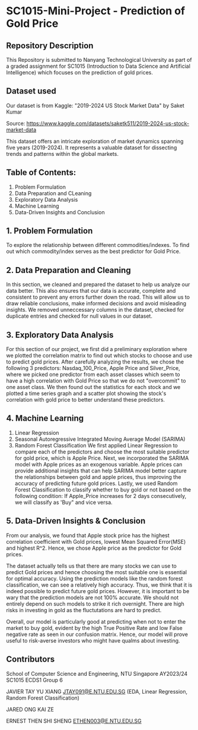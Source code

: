# SC1015-Mini-Project - Prediction of Gold Price
## Repository Description
This Repository is submitted to Nanyang Technological University as part of a graded assignment for SC1015 (Introduction to Data Science and Artificial Intelligence) which focuses on the prediction of gold prices.
## Dataset used
Our dataset is from Kaggle: "2019-2024 US Stock Market Data" by Saket Kumar

Source: https://www.kaggle.com/datasets/saketk511/2019-2024-us-stock-market-data

This dataset offers an intricate exploration of market dynamics spanning five years (2019-2024). It represents a valuable dataset for dissecting trends and patterns within the global markets.

## Table of Contents:
  1. Problem Formulation
  2. Data Preparation and CLeaning
  3. Exploratory Data Analysis
  4. Machine Learning
  5. Data-Driven Insights and Conclusion

## 1. Problem Formulation
To explore the relationship between different commodities/indexes.
To find out which commodity/index serves as the best predictor for Gold Price.
   
## 2. Data Preparation and Cleaning
In this section, we cleaned and prepared the dataset to help us analyze our data better. This also ensures that our data is accurate, complete and consistent to prevent any errors further down the road. This will allow us to draw reliable conclusions, make informed decisions and avoid misleading insights. We removed unneccessary columns in the dataset, checked for duplicate entries and checked for null values in our dataset.

## 3. Exploratory Data Analysis
For this section of our project, we first did a preliminary exploration where we plotted the correlation matrix to find out which stocks to choose and use to predict gold prices. After carefully analyzing the results, we chose the following 3 predictors: Nasdaq_100_Price, Apple Price and Silver_Price, where we picked one predictor from each asset classes which seem to have a high correlation with Gold Price so that we do not "overcommit" to one asset class.  We then found out the statistics for each stock and we plotted a time series graph and a scatter plot showing the stock's correlation with gold price to better understand these predictors.

## 4. Machine Learning  
   1. Linear Regression
   2. Seasonal Autoregressive Integrated Moving Average Model (SARIMA)
   3. Random Forest Classification
We first applied Linear Regression to compare each of the predictors and choose the most suitable predictor for gold price, which is Apple Price. Next, we incorporated the SARIMA model with Apple prices as an exogenous variable. Apple prices can provide additional insights that can help SARIMA model better capture the relationships between gold and apple prices, thus improving the accuracy of predicting future gold prices. Lastly, we used Random Forest Classification to classify whether to buy gold or not based on the following condition: If Apple_Price increases for 2 days consecutively, we will classify as 'Buy" and vice versa.

## 5. Data-Driven Insights & Conclusion
From our analysis, we found that Apple stock price has the highest correlation coefficient with Gold prices, lowest Mean Squared Error(MSE) and highest R^2. Hence, we chose Apple price as the predictor for Gold prices. 

The dataset actually tells us that there are many stocks we can use to predict Gold prices and hence choosing the most suitable one is essential for optimal accuracy. Using the prediction models like the random forest classification, we can see a relatively high accuracy. Thus, we think that it is indeed possible to predict future gold prices. However, it is important to be wary that the prediction models are not 100% accurate. We should not entirely depend on such models to strike it rich overnight. There are high risks in investing in gold as the fluctutations are hard to predict.

Overall, our model is particularly good at predicting when not to enter the market to buy gold, evident by the high True Positive Rate and low False negative rate as seen in our confusion matrix. Hence, our model will prove useful to risk-averse investors who might have qualms about investing.

## Contributors
School of Computer Science and Engineering, NTU Singapore
AY2023/24 SC1015 ECDS1 Group 6

JAVIER TAY YU XIANG JTAY091@E.NTU.EDU.SG (EDA, Linear Regression, Random Forest Classification)

JARED ONG KAI ZE 

ERNEST THEN SHI SHENG ETHEN003@E.NTU.EDU.SG
